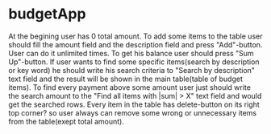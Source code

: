 # budgetApp

At the begining user has 0 total amount. To add some items to the table user should fill the amount field and the description field and press "Add"-button. User can do it unlimited times. To get his balance user should press "Sum Up"-button. If user wants to find some specific items(search by description or key word) he should write his search criteria to "Search by description" text field and the result will be shown in the main table(table of budget items). To find every payment above some amount user just should write the search amount to the "Find all items with |sum| > X" text field and would get the searched rows. Every item in the table has delete-button on its right top corner? so user always can remove some wrong or unnecessary items from the table(exept total amount).
